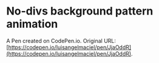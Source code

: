 # No-divs background pattern animation

A Pen created on CodePen.io. Original URL: [https://codepen.io/luisangelmaciel/pen/JjaOddR](https://codepen.io/luisangelmaciel/pen/JjaOddR).

